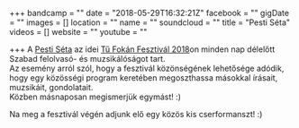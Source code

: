 +++
bandcamp = ""
date = "2018-05-29T16:32:21Z"
facebook = ""
gigDate = ""
images = []
location = ""
name = ""
soundcloud = ""
title = "Pesti Séta"
videos = []
website = ""
youtube = ""

+++
A [Pesti Séta](https://www.facebook.com/pestiseta/) az idei [Tű Fokán Fesztivál 2018](https://www.facebook.com/events/2058100007785037/)on minden nap délelőtt Szabad felolvasó- és muzsikálóságot tart.   
Az esemény arról szól, hogy a fesztivál közönségének lehetősége adódik, hogy egy közösségi program keretében megoszthassa másokkal írásait, muzsikáit, gondolatait.  
Közben másnaposan megismerjük egymást! :)   
  
Na meg a fesztivál végén adjunk elő egy közös kis cserformanszt! :)  